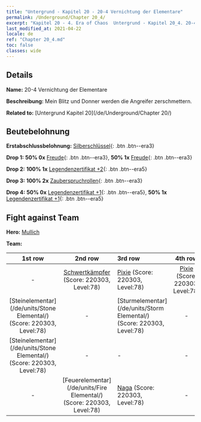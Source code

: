```yaml
---
title: "Untergrund - Kapitel 20 - 20-4 Vernichtung der Elementare"
permalink: /Underground/Chapter 20_4/
excerpt: "Kapitel 20 - 4. Era of Chaos  Untergrund - Kapitel 20_4. 20-4 Vernichtung der Elementare"
last_modified_at: 2021-04-22
locale: de
ref: "Chapter 20_4.md"
toc: false
classes: wide
---
```


## Details

 **Name:** 20-4 Vernichtung der Elementare

 **Beschreibung:** Mein Blitz und Donner werden die Angreifer zerschmettern.

 **Related to:** [Untergrund Kapitel 20](/de/Underground/Chapter 20/)

## Beutebelohnung

 **Erstabschlussbelohnung:** [Silberschlüssel](/ItemsDE/con_693/){: .btn .btn--era3}

 **Drop 1:** **50% 0x** [Freude](/ItemsDE/her_424/){: .btn .btn--era3}, **50% 1x** [Freude](/ItemsDE/her_424/){: .btn .btn--era3}

 **Drop 2:** **100% 1x** [Legendenzertifikat +2](/ItemsDE/mat_81/){: .btn .btn--era5}

 **Drop 3:** **100% 2x** [Zauberspruchrollen](/ItemsDE/con_694/){: .btn .btn--era3}

 **Drop 4:** **50% 0x** [Legendenzertifikat +1](/ItemsDE/mat_74/){: .btn .btn--era5}, **50% 1x** [Legendenzertifikat +1](/ItemsDE/mat_74/){: .btn .btn--era5}


## Fight against Team
 **Hero:** [Mullich](/de/heroes/Mullich/)

 **Team:**


  | 1st row | 2nd row | 3rd row | 4th row |
  |:----:|:----:|:----|:----:|
  | - | [Schwertkämpfer](/de/units/Swordsman/) (Score: 220303, Level:78)  | [Pixie](/de/units/Sprite/) (Score: 220303, Level:78)  | [Pixie](/de/units/Sprite/) (Score: 220303, Level:78)  |
  | [Steinelementar](/de/units/Stone Elemental/) (Score: 220303, Level:78)  | - | [Sturmelementar](/de/units/Storm Elemental/) (Score: 220303, Level:78)  | - |
  | [Steinelementar](/de/units/Stone Elemental/) (Score: 220303, Level:78)  | - | - | - |
  | - | [Feuerelementar](/de/units/Fire Elemental/) (Score: 220303, Level:78)  | [Naga](/de/units/Naga/) (Score: 220303, Level:78)  | - |


